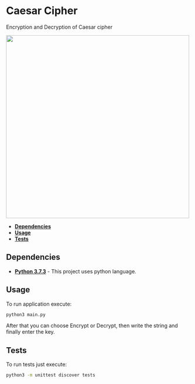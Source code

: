 # Caesar Cipher
 Encryption and Decryption of Caesar cipher 

<img src="https://media.giphy.com/media/455jgiG1HYdQ4/giphy.gif" width="500" height="500"/>

- __[Dependencies](#dep)__
- __[Usage](#usage)__
- __[Tests](#tests)__

## <a name="dep"></a>Dependencies

- __[Python 3.7.3](https://www.python.org/downloads/release/python-373/)__ - This project uses python language.

## <a name="dep"></a>Usage

To run application execute:
```bash
python3 main.py
```

After that you can choose Encrypt or Decrypt, then write the string and finally enter the key.

## <a name="dep"></a>Tests

To run tests just execute:
```bash
python3 -m unittest discover tests
```  